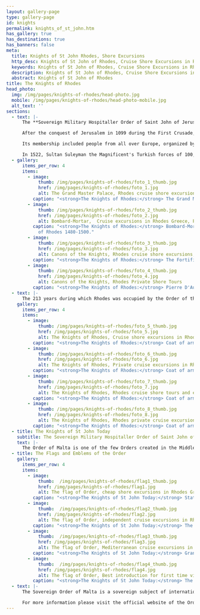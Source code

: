 ```yaml
---
layout: gallery-page
type: gallery-page
id: knights
permalink: knights_of_st_john.htm
has_gallery: true
has_destinations: true
has_banners: false
meta:
  title: Knights of St John Rhodes, Shore Excursions
  http_desc: Knights of St John of Rhodes, Cruise Shore Excursions in Rhodes Greece
  keywords: Knights of St John of Rhodes, Cruise Shore Excursions in Rhodes Greece
  description: Knights of St John of Rhodes, Cruise Shore Excursions in Rhodes Greece
  abstract: Knights of St John of Rhodes
title: The Knights of Rhodes
head_photo:
  img: /img/pages/knights-of-rhodes/head-photo.jpg
  mobile: /img/pages/knights-of-rhodes/head-photo-mobile.jpg
  alt_text: ''
sections:
  - text: |-
      The **Sovereign Military Hospitaller Order of Saint John of Jerusalem** is a Roman Catholic lay religious order that governed Rhodes from 1310-1522 A.D. The Order grew out of the Knights Hospitaller, an organization founded in Jerusalem in 1050 A.D. as an Amalfitan hospital to provide care for poor and sick pilgrims to the Holy Land . Its Latin motto is Tuitio Fidei et Obsequium Pauperum which means "Défense of the faith and assistance to the poor." It is the world's oldest surviving order of chivalry.

      After the conquest of Jerusalem in 1099 during the First Crusade, the Knights organized themselves into a Catholic military order under its own charter. Following the loss of Christian-held territories of the Holy Land to Muslims, the Order operated briefly from Cyprus and then conquered Rhodes where they governed for over 200 years.

      Its membership included people from all over Europe, organized by the languages they spoke. The medieval city on Rhodes has seven gates, one for each of the languages spoken by members of the Order.

      In 1522, Sultan Suleyman the Magnificent's Turkish forces of 100,000 men laid siege to Rhodes. The Knights successfully defended themselves for six months but were finally defeated. The Turks admired the courage of the Knights and allowed them to sail away to Malta.
  - gallery:
      items_per_row: 4
      items:
        - image:
            thumb: /img/pages/knights-of-rhodes/foto_1_thumb.jpg
            href: /img/pages/knights-of-rhodes/foto_1.jpg
            alt: The Grand Master Palace, Rhodes cruise shore excursions, Rhodes Private Tours
          caption: "<strong>The Knights of Rhodes:</strong> The Grand Master's Palace"
        - image:
            thumb: /img/pages/knights-of-rhodes/foto_2_thumb.jpg
            href: /img/pages/knights-of-rhodes/foto_2.jpg
            alt: Bombard-Mortar,  Cruise excursions in Rhodes Greece, Private Tours in Rhodes
          caption: "<strong>The Knights of Rhodes:</strong> Bombard-Mortar of The Knights
            of Rhodes 1480-1500."
        - image:
            thumb: /img/pages/knights-of-rhodes/foto_3_thumb.jpg
            href: /img/pages/knights-of-rhodes/foto_3.jpg
            alt: Canons of the Knights, Rhodes cruise shore excursions, Rhodes Private Tours
          caption: "<strong>The Knights of Rhodes:</strong> The Fortifications of the Grand Masters Palace"
        - image:
            thumb: /img/pages/knights-of-rhodes/foto_4_thumb.jpg
            href: /img/pages/knights-of-rhodes/foto_4.jpg
            alt: Canons of the Knights, Rhodes Private Shore Tours
          caption: "<strong>The Knights of Rhodes:</strong> Pierre D'Aubusson Armories"
  - text: |-
      The 213 years during which Rhodes was occupied by the Order of the Knights of St. John are often considered one of the Rhodes' most flourishing periods. They left impressive evidence of their time on Rhodes and gave it the specific color which the town still retains in its invulnerable walls, its gates, its gates, churches, hospitals, inns and majestic palaces.
    gallery:
      items_per_row: 4
      items:      
        - image:
            thumb: /img/pages/knights-of-rhodes/foto_5_thumb.jpg
            href: /img/pages/knights-of-rhodes/foto_5.jpg
            alt: The Knights of Rhodes, Cruise shore excursions in Rhodes Greece
          caption: "<strong>The Knights of Rhodes:</strong> Coat of arms of the Grand Master Giovanni Battista degli Orsini (1467-1476)"
        - image:
            thumb: /img/pages/knights-of-rhodes/foto_6_thumb.jpg
            href: /img/pages/knights-of-rhodes/foto_6.jpg
            alt: The Knights of Rhodes, Private cruise excursions in Rhodes Greece
          caption: "<strong>The Knights of Rhodes:</strong> Coat of arms of the Grand Master Pierre D’ Aubusson (1476-1503)"
        - image:
            thumb: /img/pages/knights-of-rhodes/foto_7_thumb.jpg
            href: /img/pages/knights-of-rhodes/foto_7.jpg
            alt: The Knights of Rhodes, Rhodes cruise shore tours and excursions
          caption: "<strong>The Knights of Rhodes:</strong> Coat of arms of the Grand Masters Emery D’Amboise (1503-1512)"
        - image:
            thumb: /img/pages/knights-of-rhodes/foto_8_thumb.jpg
            href: /img/pages/knights-of-rhodes/foto_8.jpg
            alt: The Knights of Rhodes, Rhodes private cruise excursions
          caption: "<strong>The Knights of Rhodes:</strong> Coat of arms of the Grand Master Fabrizio del Carretto (1513 - 1521)"
  - title: The Knights of St John Today
    subtitle: The Sovereign Military Hospitaller Order of Saint John of Jerusalem, of Rhodes, and of Malta (Official Name)
    text: |-
      The Order of Malta is one of the few Orders created in the Middle Ages and still active today. It is also the only one that is at the same time religious and sovereign.  After the loss of Malta the Order settled definitively in Rome in 1834 where it owns, with extraterritoriality status, the Magistral Palace in Via Condotti 68 and the Magistral Villa on the Aventine Hill.
  - title: The Flags and Emblems of the Order
    gallery:
      items_per_row: 4
      items:
        - image:
            thumb:  /img/pages/knights-of-rhodes/flag1_thumb.jpg
            href: /img/pages/knights-of-rhodes/flag1.jpg
            alt: The flag of Order, cheap shore excursions in Rhodes Greece
          caption: "<strong>The Knights of St John Today:</strong> State-Flag"
        - image:
            thumb:  /img/pages/knights-of-rhodes/flag2_thumb.jpg
            href: /img/pages/knights-of-rhodes/flag2.jpg
            alt: The flag of Order, independent cruise excursions in Rhodes Greece
          caption: "<strong>The Knights of St John Today:</strong> The Flag of the Order’s works."
        - image:
            thumb:  /img/pages/knights-of-rhodes/flag3_thumb.jpg
            href: /img/pages/knights-of-rhodes/flag3.jpg
            alt: The flag of Order, Mediterranean cruise excursions in Rhodes
          caption: "<strong>The Knights of St John Today:</strong> Grand-Master's-Flag"
        - image:
            thumb:  /img/pages/knights-of-rhodes/flag4_thumb.jpg
            href: /img/pages/knights-of-rhodes/flag4.jpg
            alt: The flag of Order, Best introduction for first time visitors in Rhodes
          caption: "<strong>The Knights of St John Today:</strong> The Emblem of the Sovereign Order of Malta’s armorial bearing"
  - text: |-
      The Sovereign Order of Malta is a sovereign subject of international law, with its own constitution, passports, stamps, and public institutions. The Order has diplomatic relations with 104 countries - many of which non-Catholic - and missions to major European countries, as well as to European and international organizations. The original Hospitaller mission became once again the main activity of the Order, growing ever stronger during the last century. **On 2 May 2018, Fra' Giacomo Dalla Torre has been elected the 80th Grand Master of the Sovereign Order of Malta.**

      For more information please visit the official website of the Order at: <http://www.orderofmalta.int/>
---
```

